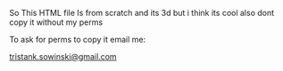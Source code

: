 So This HTML file Is from scratch and its 3d but i think its cool also dont copy it without my perms


To ask for perms to copy it email me:

tristank.sowinski@gmail.com
